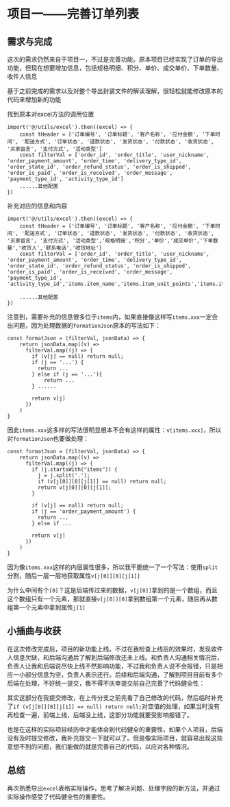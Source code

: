# 项目一——完善订单列表

## 需求与完成
这次的需求仍然来自于项目一，不过是完善功能。原本项目已经实现了订单的导出功能，但现在想要增加信息，包括规格明细、积分、单价、成交单价、下单数量、收件人信息

基于之前完成的需求以及对整个导出封装文件的解读理解，很轻松就能修改原本的代码来增加新的功能

找到原本对excel方法的调用位置
```
import('@/utils/excel').then((excel) => {
    const tHeader = ['订单编号', '订单标题', '客户名称', '应付金额', '下单时间', '配送方式', '订单状态', '退款状态', '发货状态', '付款状态', '收货状态', '买家留言', '支付方式', '活动类型']
    const filterVal = ['order_id', 'order_title', 'user_nickname', 'order_payment_amount', 'order_time', 'delivery_type_id', 'order_state_id', 'order_refund_status', 'order_is_shipped', 'order_is_paid', 'order_is_received', 'order_message', 'payment_type_id', 'activity_type_id']
    ......其他配置
})
```
补充对应的信息和内容
```
import('@/utils/excel').then((excel) => {
    const tHeader = ['订单编号', '订单标题', '客户名称', '应付金额', '下单时间', '配送方式', '订单状态', '退款状态', '发货状态', '付款状态', '收货状态', '买家留言', '支付方式', '活动类型','规格明细','积分','单价','成交单价','下单数量','收货人','联系电话','收货地址']
    const filterVal = ['order_id', 'order_title', 'user_nickname', 'order_payment_amount', 'order_time', 'delivery_type_id', 'order_state_id', 'order_refund_status', 'order_is_shipped', 'order_is_paid', 'order_is_received', 'order_message', 'payment_type_id', 'activity_type_id','items.item_name','items.item_unit_points','items.item_unit_price','items.order_item_sale_price','items.order_item_quantity','da_name','da_mobile','da_address']

    ......其他配置
})
```
注意到，需要补充的信息很多位于`items`内，如果直接像这样写`items.xxx`一定会出问题，因为处理数据的`formationJson`原本的写法如下：
```
const formatJson = (filterVal, jsonData) => {
    return jsonData.map((v) =>
      filterVal.map((j) => {
        if (v[j] == null) return null;
        if (j == '...') {
          return ...
        } else if (j == '...'){
            return ...
        } ......

        return v[j]
      })
    )
}
```
因此`items.xxx`这多样的写法很明显根本不会有这样的属性：`v[items.xxx]`，所以对`formationJson`也要做处理：
```
const formatJson = (filterVal, jsonData) => {
    return jsonData.map((v) =>
      filterVal.map((j) => {
        if (j.startsWith("items")) {
          j = j.split('.');
          if (v[j[0]][0][j[1]] == null) return null;
          return v[j[0]][0][j[1]];
        }

        if (v[j] == null) return null;
        if (j == 'order_payment_amount') {
          return ...
        } else if ...

        return v[j]
      })
    )
}
```
因为像`items.xxx`这样的内层属性很多，所以我干脆统一了一个写法：使用`split`分割，随后一层一层地获取属性`v[j[0]][0][j[1]]`

为什么中间有个`[0]`？这是后端传过来的数据，`v[j[0]]`拿到的是一个数组，而且这个数组只有一个元素，那就直接`v[j[0]][0]`拿到数组第一个元素，随后再从数组第一个元素中拿到属性`j[1]`

## 小插曲与收获
在这次修改完成后，项目的新功能上线。不过在我检查上线后的效果时，发现收件人信息欠缺，和后端沟通后了解到后端修改还未上线。和负责人沟通相关情况后，负责人让我和后端说尽快上线不然影响功能，不过我和负责人说不会报错，只是相应一小部分信息为空，负责人表示还行。后续和后端沟通，了解到项目目前有多个后端在处理，不好统一提交，我不得不庆幸提交前自己完善了代码健全性：

其实这部分在我提交修改，在上传分支之前先看了自己修改的代码，然后临时补充了`if (v[j[0]][0][j[1]] == null) return null;`对空值的处理，如果当时没有再检查一遍，前端上线，后端没上线，这部分功能就要受影响报错了。

也是在这样的实际项目经历中才能体会到代码健全的重要性，如果个人项目，后端没有及时提交修改，我补充提交一下就可以了。但是像实际项目，就容易出现这些意想不到的问题，我们能做的就是完善自己的代码，以应对各种情况。

## 总结
再次熟悉导出`excel`表格实际操作，思考了解决问题、处理字段的新方法，并通过实际操作感受了代码健全性的重要性。